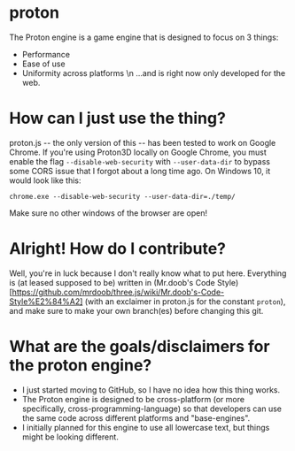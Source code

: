 # proton
The Proton engine is a game engine that is designed to focus on 3 things:
- Performance
- Ease of use
- Uniformity across platforms
\n
...and is right now only developed for the web.
# How can I just use the thing?
proton.js -- the only version of this -- has been tested to work on Google Chrome.
If you're using Proton3D locally on Google Chrome, you must enable the flag `--disable-web-security` with `--user-data-dir` to bypass some CORS issue that I forgot about a long time ago. On Windows 10, it would look like this:
```
chrome.exe --disable-web-security --user-data-dir=./temp/
```
Make sure no other windows of the browser are open!

# Alright! How do I contribute?
Well, you're in luck because I don't really know what to put here.
Everything is (at leased supposed to be) written in (Mr.doob's Code Style)[https://github.com/mrdoob/three.js/wiki/Mr.doob's-Code-Style%E2%84%A2] (with an exclaimer in proton.js for the constant `proton`), and make sure to make your own branch(es) before changing this git.

# What are the goals/disclaimers for the proton engine?
- I just started moving to GitHub, so I have no idea how this thing works.
- The Proton engine is designed to be cross-platform (or more specifically, cross-programming-language) so that developers can use the same code across different platforms and "base-engines".
- I initially planned for this engine to use all lowercase text, but things might be looking different.
